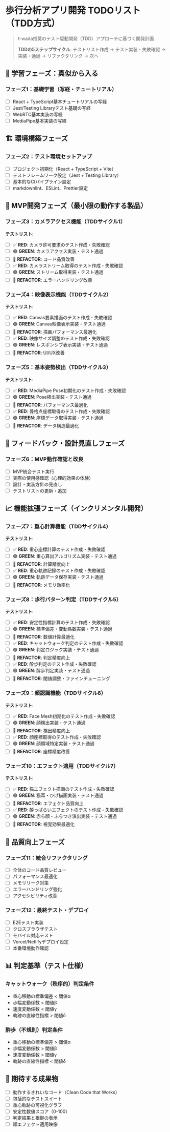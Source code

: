 # 歩行分析アプリ開発 TODOリスト（TDD方式）

> t-wada推奨のテスト駆動開発（TDD）アプローチに基づく開発計画
>
> **TDDの5ステップサイクル**: テストリスト作成 → テスト実装・失敗確認 → 実装・通過 → リファクタリング → 次へ

## 🎯 学習フェーズ：真似から入る

### フェーズ1：基礎学習（写経・チュートリアル）

- [ ] React + TypeScript基本チュートリアルの写経
- [ ] Jest/Testing Libraryテスト基礎の写経  
- [ ] WebRTC基本実装の写経
- [ ] MediaPipe基本実装の写経

## 🏗️ 環境構築フェーズ

### フェーズ2：テスト環境セットアップ

- [ ] プロジェクト初期化（React + TypeScript + Vite）
- [ ] テストフレームワーク設定（Jest + Testing Library）
- [ ] 基本的なCIパイプライン設定
- [ ] markdownlint、ESLint、Prettier設定

## 🚀 MVP開発フェーズ（最小限の動作する製品）

### フェーズ3：カメラアクセス機能（TDDサイクル1）

**テストリスト**:

- [ ] ✅ **RED**: カメラ許可要求のテスト作成・失敗確認
- [ ] 🟢 **GREEN**: カメラアクセス実装・テスト通過
- [ ] 🔄 **REFACTOR**: コード品質改善
- [ ] ✅ **RED**: カメラストリーム取得のテスト作成・失敗確認  
- [ ] 🟢 **GREEN**: ストリーム取得実装・テスト通過
- [ ] 🔄 **REFACTOR**: エラーハンドリング改善

### フェーズ4：映像表示機能（TDDサイクル2）

**テストリスト**:

- [ ] ✅ **RED**: Canvas要素描画のテスト作成・失敗確認
- [ ] 🟢 **GREEN**: Canvas映像表示実装・テスト通過  
- [ ] 🔄 **REFACTOR**: 描画パフォーマンス最適化
- [ ] ✅ **RED**: 映像サイズ調整のテスト作成・失敗確認
- [ ] 🟢 **GREEN**: レスポンシブ表示実装・テスト通過
- [ ] 🔄 **REFACTOR**: UI/UX改善

### フェーズ5：基本姿勢検出（TDDサイクル3）

**テストリスト**:

- [ ] ✅ **RED**: MediaPipe Pose初期化のテスト作成・失敗確認
- [ ] 🟢 **GREEN**: Pose検出実装・テスト通過
- [ ] 🔄 **REFACTOR**: パフォーマンス最適化
- [ ] ✅ **RED**: 骨格点座標取得のテスト作成・失敗確認
- [ ] 🟢 **GREEN**: 座標データ取得実装・テスト通過  
- [ ] 🔄 **REFACTOR**: データ構造最適化

## 🔄 フィードバック・設計見直しフェーズ

### フェーズ6：MVP動作確認と改良

- [ ] MVP統合テスト実行
- [ ] 実際の使用感確認（心理的効果の体験）
- [ ] 設計・実装方針の見直し
- [ ] テストリストの更新・追加

## 📈 機能拡張フェーズ（インクリメンタル開発）

### フェーズ7：重心計算機能（TDDサイクル4）

**テストリスト**:

- [ ] ✅ **RED**: 重心座標計算のテスト作成・失敗確認
- [ ] 🟢 **GREEN**: 重心算出アルゴリズム実装・テスト通過
- [ ] 🔄 **REFACTOR**: 計算精度向上
- [ ] ✅ **RED**: 重心軌跡記録のテスト作成・失敗確認
- [ ] 🟢 **GREEN**: 軌跡データ保存実装・テスト通過
- [ ] 🔄 **REFACTOR**: メモリ効率化

### フェーズ8：歩行パターン判定（TDDサイクル5）

**テストリスト**:

- [ ] ✅ **RED**: 安定性指標計算のテスト作成・失敗確認
- [ ] 🟢 **GREEN**: 標準偏差・変動係数実装・テスト通過
- [ ] 🔄 **REFACTOR**: 数値計算最適化
- [ ] ✅ **RED**: キャットウォーク判定のテスト作成・失敗確認
- [ ] 🟢 **GREEN**: 判定ロジック実装・テスト通過
- [ ] 🔄 **REFACTOR**: 判定精度向上
- [ ] ✅ **RED**: 酔歩判定のテスト作成・失敗確認
- [ ] 🟢 **GREEN**: 酔歩判定実装・テスト通過
- [ ] 🔄 **REFACTOR**: 閾値調整・ファインチューニング

### フェーズ9：顔認識機能（TDDサイクル6）

**テストリスト**:

- [ ] ✅ **RED**: Face Mesh初期化のテスト作成・失敗確認
- [ ] 🟢 **GREEN**: 顔検出実装・テスト通過
- [ ] 🔄 **REFACTOR**: 検出精度向上
- [ ] ✅ **RED**: 顔座標取得のテスト作成・失敗確認
- [ ] 🟢 **GREEN**: 顔領域特定実装・テスト通過
- [ ] 🔄 **REFACTOR**: 座標精度改善

### フェーズ10：エフェクト適用（TDDサイクル7）

**テストリスト**:

- [ ] ✅ **RED**: 猫エフェクト描画のテスト作成・失敗確認
- [ ] 🟢 **GREEN**: 猫耳・ひげ描画実装・テスト通過
- [ ] 🔄 **REFACTOR**: エフェクト品質向上
- [ ] ✅ **RED**: 酔っぱらいエフェクトのテスト作成・失敗確認
- [ ] 🟢 **GREEN**: 赤ら顔・ふらつき演出実装・テスト通過
- [ ] 🔄 **REFACTOR**: 視覚効果最適化

## 🔧 品質向上フェーズ

### フェーズ11：統合リファクタリング

- [ ] 全体のコード品質レビュー
- [ ] パフォーマンス最適化
- [ ] メモリリーク対策
- [ ] エラーハンドリング強化
- [ ] アクセシビリティ改善

### フェーズ12：最終テスト・デプロイ

- [ ] E2Eテスト実装
- [ ] クロスブラウザテスト
- [ ] モバイル対応テスト
- [ ] Vercel/Netlifyデプロイ設定
- [ ] 本番環境動作確認

## 📊 判定基準（テスト仕様）

### キャットウォーク（秩序的）判定条件

- 重心移動の標準偏差 < 閾値α
- 歩幅変動係数 < 閾値β  
- 速度変動係数 < 閾値γ
- 軌跡の直線性指標 > 閾値δ

### 酔歩（不規則）判定条件

- 重心移動の標準偏差 > 閾値α
- 歩幅変動係数 > 閾値β
- 速度変動係数 > 閾値γ  
- 軌跡の直線性指標 < 閾値δ

## 🎯 期待する成果物

- [ ] 動作するきれいなコード（Clean Code that Works）
- [ ] 包括的なテストスイート
- [ ] 重心軌跡の可視化グラフ
- [ ] 安定性数値スコア（0-100）
- [ ] 判定結果と根拠の表示
- [ ] 顔エフェクト適用映像
